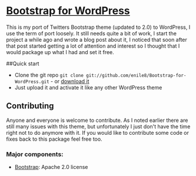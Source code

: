 # [Bootstrap for WordPress](https://github.com/enile8/Bootstrap-for-WordPress)

This is my port of Twitters Bootstrap theme (updated to 2.0) to WordPress, I use the term of port loosely. It still needs quite a bit of work, I start the project a while ago and wrote a blog post about it, I noticed that soon after that post started getting a lot of attention and interest so I thought that I would package up what I had and set it free.

##Quick start

* Clone the git repo `git clone git://github.com/enile8/Bootstrap-for-WordPress.git` - or [download it](https://github.com/enile8/Bootstrap-for-WordPress/zipball/master)
* Just upload it and activate it like any other WordPress theme

## Contributing

Anyone and everyone is welcome to contribute. As I noted earlier there are still many issues with this theme, but unfortunately I just don't have the time right not to do anymore with it. If you would like to contribute some code or fixes back to this package feel free too.

### Major components:

* [Bootstrap](http://twitter.github.com/bootstrap/): Apache 2.0 license
